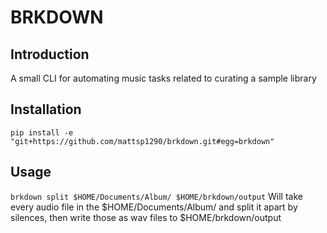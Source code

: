 # BRKDOWN
## Introduction
A small CLI for automating music tasks related to curating a sample library

## Installation
`pip install -e "git+https://github.com/mattsp1290/brkdown.git#egg=brkdown"`

## Usage
`brkdown split $HOME/Documents/Album/ $HOME/brkdown/output`
Will take every audio file in the $HOME/Documents/Album/ and split it apart by silences, then write those as wav files to $HOME/brkdown/output